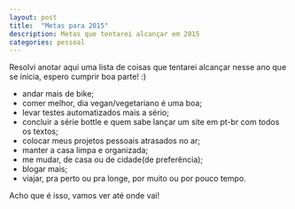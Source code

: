 ```yaml
---
layout: post
title:  "Metas para 2015"
description: Metas que tentarei alcançar em 2015
categories: pessoal
---
```


Resolvi anotar aqui uma lista de coisas que tentarei alcançar nesse ano que se inicia, espero cumprir boa parte! :)

- andar mais de bike;
- comer melhor, dia vegan/vegetariano é uma boa;
- levar testes automatizados mais a sério;
- concluir a série bottle e quem sabe lançar um site em pt-br com todos os textos;
- colocar meus projetos pessoais atrasados no ar;
- manter a casa limpa e organizada;
- me mudar, de casa ou de cidade(de preferência);
- blogar mais;
- viajar, pra perto ou pra longe, por muito ou por pouco tempo.

Acho que é isso, vamos ver até onde vai!

